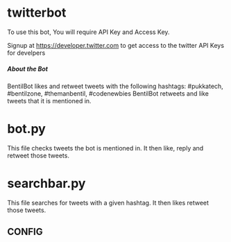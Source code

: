 # twitterbot
To use this bot,
You will require API Key and Access Key.

Signup at https://developer.twitter.com to get access to the twitter API Keys for develpers

##### About the Bot ######
BentilBot likes and retweet tweets with the following hashtags: #pukkatech, #bentilzone, #themanbentil, #codenewbies
BentilBot retweets and like tweets that it is mentioned in.
# bot.py
This file checks tweets the bot is mentioned in.
It then like, reply and retweet those tweets.

# searchbar.py
This file searches for tweets with a given hashtag.
It then likes retweet those tweets.

## CONFIG
<!-- apikey = "DwritOI3StjGBKzVWXXq0D4ke"
apikey_sec = "aNweEbk1IQNyIl9hvjXkfsR6v1YwAT3XnNYwf9OtQkkRNsPUVY"

access = "1392956155614449664-MHHOm5lCnbVWS5DYNwR0NoJvKUYHaC"
access_sec = "6Pq4LyuPaFsuna3Gxa7l7gcuO4ujt0J3pT0pV08zsv4kg" -->

